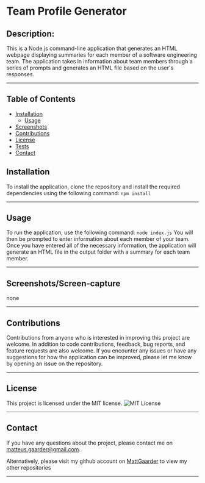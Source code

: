 # Team Profile Generator

## Description:

This is a Node.js command-line application that generates an HTML webpage displaying summaries for each member of a software engineering team. The application takes in information about team members through a series of prompts and generates an HTML file based on the user's responses.

---

<!--ts-->
## Table of Contents

* [Installation](#installation)
   * [Usage](#usage)
* [Screenshots](#screenshots)
* [Contributions](#contributions)
* [License](#license)
* [Tests](#tests)
* [Contact](#contact)

<!--ts-->

## Installation

To install the application, clone the repository and install the required dependencies using the following command: `npm install`

---

## Usage

To run the application, use the following command: `node index.js` You will then be prompted to enter information about each member of your team. Once you have entered all of the necessary information, the application will generate an HTML file in the output folder with a summary for each team member.

---

## Screenshots/Screen-capture

none

---

## Contributions

Contributions from anyone who is interested in improving this project are welcome. In addition to code contributions, feedback, bug reports, and feature requests are also welcome. If you encounter any issues or have any suggestions for how the application can be improved, please let me know by opening an issue on the repository.

---

## License 
This project is licensed under the MIT license.
![MIT License](https://img.shields.io/badge/License-MIT-yellow.svg)

---

## Contact

If you have any questions about the project, please contact me on matteus.gaarder@gmail.com.

Alternatively, please visit my github account on [MattGaarder](https://github.com/MattGaarder/) to view my other repositories 

---
